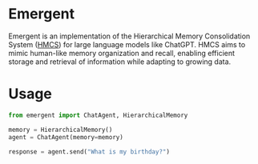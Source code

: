 # Emergent

Emergent is an implementation of the Hierarchical Memory Consolidation System ([HMCS](https://github.com/daveshap/HierarchicalMemoryConsolidationSystem)) for large language models like ChatGPT. HMCS aims to mimic human-like memory organization and recall, enabling efficient storage and retrieval of information while adapting to growing data.

# Usage

```python
from emergent import ChatAgent, HierarchicalMemory

memory = HierarchicalMemory()
agent = ChatAgent(memory=memory)

response = agent.send("What is my birthday?")
```
